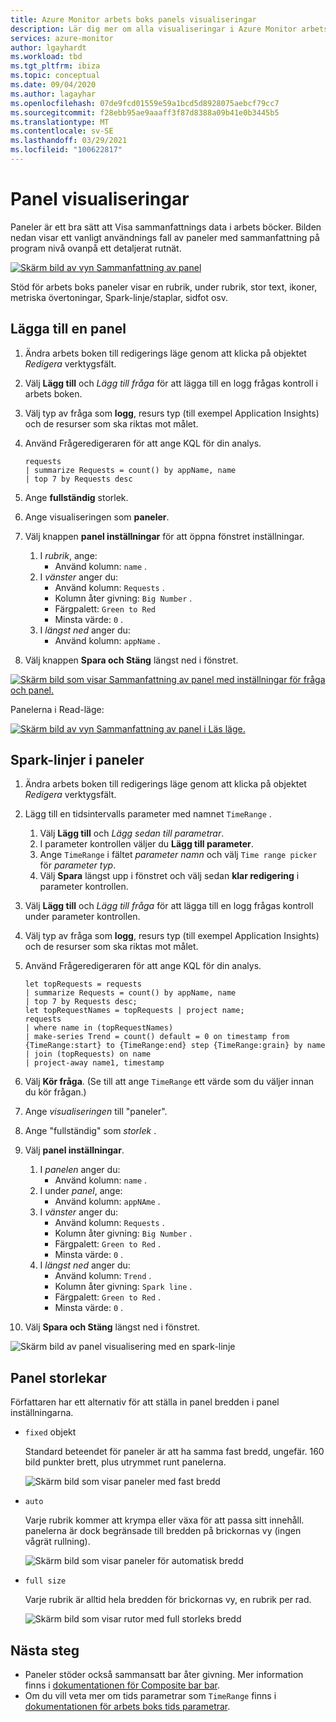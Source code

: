 ```yaml
---
title: Azure Monitor arbets boks panels visualiseringar
description: Lär dig mer om alla visualiseringar i Azure Monitor arbets bok panelen.
services: azure-monitor
author: lgayhardt
ms.workload: tbd
ms.tgt_pltfrm: ibiza
ms.topic: conceptual
ms.date: 09/04/2020
ms.author: lagayhar
ms.openlocfilehash: 07de9fcd01559e59a1bcd5d8928075aebcf79cc7
ms.sourcegitcommit: f28ebb95ae9aaaff3f87d8388a09b41e0b3445b5
ms.translationtype: MT
ms.contentlocale: sv-SE
ms.lasthandoff: 03/29/2021
ms.locfileid: "100622817"
---
```

# <a name="tile-visualizations"></a>Panel visualiseringar

Paneler är ett bra sätt att Visa sammanfattnings data i arbets böcker. Bilden nedan visar ett vanligt användnings fall av paneler med sammanfattning på program nivå ovanpå ett detaljerat rutnät.

[![Skärm bild av vyn Sammanfattning av panel](./media/workbooks-tile-visualizations/tiles-summary.png)](./media/workbooks-tile-visualizations/tiles-summary.png#lightbox)

Stöd för arbets boks paneler visar en rubrik, under rubrik, stor text, ikoner, metriska övertoningar, Spark-linje/staplar, sidfot osv.

## <a name="adding-a-tile"></a>Lägga till en panel

1. Ändra arbets boken till redigerings läge genom att klicka på objektet _Redigera_ verktygsfält.
2. Välj **Lägg till** och *Lägg till fråga* för att lägga till en logg frågas kontroll i arbets boken.
3. Välj typ av fråga som **logg**, resurs typ (till exempel Application Insights) och de resurser som ska riktas mot målet.
4. Använd Frågeredigeraren för att ange KQL för din analys.

    ```kusto
    requests
    | summarize Requests = count() by appName, name
    | top 7 by Requests desc
    ```

5. Ange **fullständig** storlek.
6. Ange visualiseringen som **paneler**.
7. Välj knappen **panel inställningar** för att öppna fönstret inställningar.
    1. I *rubrik*, ange:
        * Använd kolumn: `name` .
    2. I *vänster* anger du:
        * Använd kolumn: `Requests` .
        * Kolumn åter givning: `Big Number` .
        * Färgpalett: `Green to Red`
        * Minsta värde: `0` .
    3. I *längst ned* anger du:
        * Använd kolumn: `appName` .
8. Välj knappen **Spara och Stäng** längst ned i fönstret.

[![Skärm bild som visar Sammanfattning av panel med inställningar för fråga och panel.](./media/workbooks-tile-visualizations/tile-settings.png)](./media/workbooks-tile-visualizations/tile-settings.png#lightbox)

Panelerna i Read-läge:

[![Skärm bild av vyn Sammanfattning av panel i Läs läge.](./media/workbooks-tile-visualizations/tiles-read-mode.png)](./media/workbooks-tile-visualizations/tiles-read-mode.png#lightbox)

## <a name="spark-lines-in-tiles"></a>Spark-linjer i paneler

1. Ändra arbets boken till redigerings läge genom att klicka på objektet _Redigera_ verktygsfält.
2. Lägg till en tidsintervalls parameter med namnet `TimeRange` .
    1. Välj **Lägg till** och *Lägg sedan till parametrar*.
    2. I parameter kontrollen väljer du **Lägg till parameter**.
    3. Ange `TimeRange` i fältet *parameter namn* och välj `Time range picker` för *parameter typ*.
    4. Välj **Spara** längst upp i fönstret och välj sedan **klar redigering** i parameter kontrollen.
3. Välj **Lägg till** och *Lägg till fråga* för att lägga till en logg frågas kontroll under parameter kontrollen.
4. Välj typ av fråga som **logg**, resurs typ (till exempel Application Insights) och de resurser som ska riktas mot målet.
5. Använd Frågeredigeraren för att ange KQL för din analys.

    ```kusto
    let topRequests = requests
    | summarize Requests = count() by appName, name
    | top 7 by Requests desc;
    let topRequestNames = topRequests | project name;
    requests
    | where name in (topRequestNames)
    | make-series Trend = count() default = 0 on timestamp from {TimeRange:start} to {TimeRange:end} step {TimeRange:grain} by name
    | join (topRequests) on name
    | project-away name1, timestamp
    ```

6. Välj **Kör fråga**. (Se till att ange `TimeRange` ett värde som du väljer innan du kör frågan.)
7. Ange *visualiseringen* till "paneler".
8. Ange "fullständig" som *storlek* .
9. Välj **panel inställningar**.
    1. I *panelen* anger du:
        * Använd kolumn: `name` .
    2. I under *panel*, ange:
        *  Använd kolumn: `appNAme` .
    3. I *vänster* anger du:
        *  Använd kolumn: `Requests` .
        * Kolumn åter givning: `Big Number` .
        * Färgpalett: `Green to Red` .
        * Minsta värde: `0` .
    4. I *längst ned* anger du:
        * Använd kolumn: `Trend` .
        * Kolumn åter givning: `Spark line` .
        * Färgpalett: `Green to Red` .
        * Minsta värde: `0` .
10. Välj **Spara och Stäng** längst ned i fönstret.

![Skärm bild av panel visualisering med en spark-linje](./media/workbooks-tile-visualizations/spark-line.png)

## <a name="tile-sizes"></a>Panel storlekar

Författaren har ett alternativ för att ställa in panel bredden i panel inställningarna.

* `fixed` objekt

    Standard beteendet för paneler är att ha samma fast bredd, ungefär. 160 bild punkter brett, plus utrymmet runt panelerna.

    ![Skärm bild som visar paneler med fast bredd](./media/workbooks-tile-visualizations/tiles-fixed.png)
* `auto`

    Varje rubrik kommer att krympa eller växa för att passa sitt innehåll. panelerna är dock begränsade till bredden på brickornas vy (ingen vågrät rullning).

    ![Skärm bild som visar paneler för automatisk bredd](./media/workbooks-tile-visualizations/tiles-auto.png)
* `full size`

    Varje rubrik är alltid hela bredden för brickornas vy, en rubrik per rad.

     ![Skärm bild som visar rutor med full storleks bredd](./media/workbooks-tile-visualizations/tiles-full.png)

## <a name="next-steps"></a>Nästa steg

* Paneler stöder också sammansatt bar åter givning. Mer information finns i [dokumentationen för Composite bar bar](workbooks-composite-bar.md).
* Om du vill veta mer om tids parametrar som `TimeRange` finns i [dokumentationen för arbets boks tids parametrar](workbooks-time.md).
